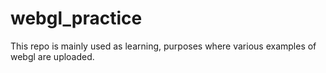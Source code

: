 # webgl_practice
This repo is mainly used as learning, purposes where various examples of webgl are uploaded.
